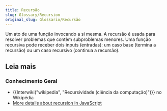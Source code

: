 ```yaml
---
title: Recursão
slug: Glossary/Recursion
original_slug: Glossario/Recursão
---
```

Um ato de uma função invocando a si mesma. A recursão é usada para resolver problemas que contêm subproblemas menores. Uma função recursiva pode receber dois inputs (entradas): um caso base (termina a recursão) ou um caso recursivo (continua a recursão).

## Leia mais

### Conhecimento Geral

- {{Interwiki("wikipedia", "Recursividade (ciência da computação)")}} no Wikipédia
- [More details about recursion in JavaScript](/pt-BR/docs/Web/JavaScript/Guide/Functions#Recursion)
